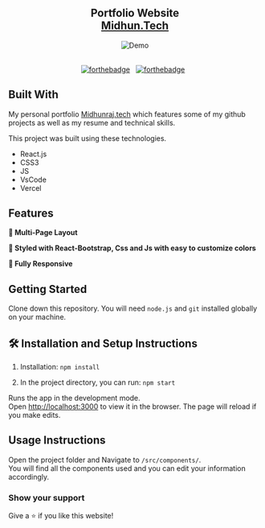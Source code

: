 <h2 align="center">
  Portfolio Website<br/>
  <a href="https://midhunraj.vercel.app/" target="_blank">Midhun.Tech</a>
</h2>
<div align="center">
  <img alt="Demo" src="https://github.com/MidhunrajGit0022/Portfolio/assets/138358523/cf538629-41fb-4ad8-98c7-69a41394ea70" />
</div>

<br/>

<center>

[![forthebadge](https://forthebadge.com/images/badges/built-with-love.svg)](https://forthebadge.com) &nbsp;
[![forthebadge](https://forthebadge.com/images/badges/open-source.svg)](https://forthebadge.com) &nbsp;

</center>

## Built With

My personal portfolio <a href="https://midhunraj.vercel.app/" target="_blank">Midhunraj.tech</a> which features some of my github projects as well as my resume and technical skills.<br/>

This project was built using these technologies.

- React.js
- CSS3
- JS
- VsCode
- Vercel

## Features

**📖 Multi-Page Layout**

**🎨 Styled with React-Bootstrap, Css and Js with easy to customize colors**

**📱 Fully Responsive**

## Getting Started

Clone down this repository. You will need `node.js` and `git` installed globally on your machine.

## 🛠 Installation and Setup Instructions

1. Installation: `npm install`

2. In the project directory, you can run: `npm start`

Runs the app in the development mode.\
Open [http://localhost:3000](http://localhost:3000) to view it in the browser.
The page will reload if you make edits.

## Usage Instructions

Open the project folder and Navigate to `/src/components/`. <br/>
You will find all the components used and you can edit your information accordingly.

### Show your support

Give a ⭐ if you like this website!

